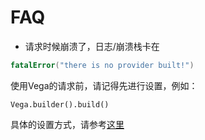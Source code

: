 FAQ
====
* 请求时候崩溃了，日志/崩溃栈卡在
```swift
fatalError("there is no provider built!")
```
使用Vega的请求前，请记得先进行设置，例如：
```
Vega.builder().build()
```
具体的设置方式，请参考[这里](VegaProvider.md)
